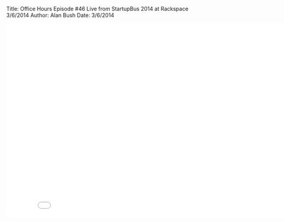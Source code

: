 Title: Office Hours Episode #46 Live from StartupBus 2014 at Rackspace 3/6/2014
Author: Alan Bush
Date: 3/6/2014

<div class="video-container"><iframe width="854" height="510" src="//www.youtube.com/embed/Kscxly7m85g" frameborder="0" allowfullscreen></iframe></div>

